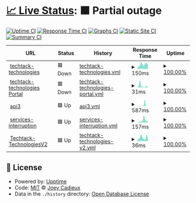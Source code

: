 # [📈 Live Status](https://drjoeycadieux.github.io/page3time): <!--live status--> **🟧 Partial outage**

[![Uptime CI](https://github.com/drjoeycadieux/page3time/workflows/Uptime%20CI/badge.svg)](https://github.com/drjoeycadieux/page3time/actions?query=workflow%3A%22Uptime+CI%22)
[![Response Time CI](https://github.com/drjoeycadieux/page3time/workflows/Response%20Time%20CI/badge.svg)](https://github.com/drjoeycadieux/page3time/actions?query=workflow%3A%22Response+Time+CI%22)
[![Graphs CI](https://github.com/drjoeycadieux/page3time/workflows/Graphs%20CI/badge.svg)](https://github.com/drjoeycadieux/page3time/actions?query=workflow%3A%22Graphs+CI%22)
[![Static Site CI](https://github.com/drjoeycadieux/page3time/workflows/Static%20Site%20CI/badge.svg)](https://github.com/drjoeycadieux/page3time/actions?query=workflow%3A%22Static+Site+CI%22)
[![Summary CI](https://github.com/drjoeycadieux/page3time/workflows/Summary%20CI/badge.svg)](https://github.com/drjoeycadieux/page3time/actions?query=workflow%3A%22Summary+CI%22)

<!--start: status pages-->
<!-- This summary is generated by Upptime (https://github.com/upptime/upptime) -->
<!-- Do not edit this manually, your changes will be overwritten -->
<!-- prettier-ignore -->
| URL | Status | History | Response Time | Uptime |
| --- | ------ | ------- | ------------- | ------ |
| <img alt="" src="https://icons.duckduckgo.com/ip3/techtack-technologies.com.ico" height="13"> [techtack-technologies](https://techtack-technologies.com/) | 🟥 Down | [techtack-technologies.yml](https://github.com/drjoeycadieux/page3time/commits/HEAD/history/techtack-technologies.yml) | <details><summary><img alt="Response time graph" src="./graphs/techtack-technologies/response-time-week.png" height="20"> 150ms</summary><br><a href="https://drjoeycadieux.github.io/page3time/history/techtack-technologies"><img alt="Response time 260" src="https://img.shields.io/endpoint?url=https%3A%2F%2Fraw.githubusercontent.com%2Fdrjoeycadieux%2Fpage3time%2FHEAD%2Fapi%2Ftechtack-technologies%2Fresponse-time.json"></a><br><a href="https://drjoeycadieux.github.io/page3time/history/techtack-technologies"><img alt="24-hour response time 301" src="https://img.shields.io/endpoint?url=https%3A%2F%2Fraw.githubusercontent.com%2Fdrjoeycadieux%2Fpage3time%2FHEAD%2Fapi%2Ftechtack-technologies%2Fresponse-time-day.json"></a><br><a href="https://drjoeycadieux.github.io/page3time/history/techtack-technologies"><img alt="7-day response time 150" src="https://img.shields.io/endpoint?url=https%3A%2F%2Fraw.githubusercontent.com%2Fdrjoeycadieux%2Fpage3time%2FHEAD%2Fapi%2Ftechtack-technologies%2Fresponse-time-week.json"></a><br><a href="https://drjoeycadieux.github.io/page3time/history/techtack-technologies"><img alt="30-day response time 226" src="https://img.shields.io/endpoint?url=https%3A%2F%2Fraw.githubusercontent.com%2Fdrjoeycadieux%2Fpage3time%2FHEAD%2Fapi%2Ftechtack-technologies%2Fresponse-time-month.json"></a><br><a href="https://drjoeycadieux.github.io/page3time/history/techtack-technologies"><img alt="1-year response time 260" src="https://img.shields.io/endpoint?url=https%3A%2F%2Fraw.githubusercontent.com%2Fdrjoeycadieux%2Fpage3time%2FHEAD%2Fapi%2Ftechtack-technologies%2Fresponse-time-year.json"></a></details> | <details><summary><a href="https://drjoeycadieux.github.io/page3time/history/techtack-technologies">100.00%</a></summary><a href="https://drjoeycadieux.github.io/page3time/history/techtack-technologies"><img alt="All-time uptime 100.00%" src="https://img.shields.io/endpoint?url=https%3A%2F%2Fraw.githubusercontent.com%2Fdrjoeycadieux%2Fpage3time%2FHEAD%2Fapi%2Ftechtack-technologies%2Fuptime.json"></a><br><a href="https://drjoeycadieux.github.io/page3time/history/techtack-technologies"><img alt="24-hour uptime 99.99%" src="https://img.shields.io/endpoint?url=https%3A%2F%2Fraw.githubusercontent.com%2Fdrjoeycadieux%2Fpage3time%2FHEAD%2Fapi%2Ftechtack-technologies%2Fuptime-day.json"></a><br><a href="https://drjoeycadieux.github.io/page3time/history/techtack-technologies"><img alt="7-day uptime 100.00%" src="https://img.shields.io/endpoint?url=https%3A%2F%2Fraw.githubusercontent.com%2Fdrjoeycadieux%2Fpage3time%2FHEAD%2Fapi%2Ftechtack-technologies%2Fuptime-week.json"></a><br><a href="https://drjoeycadieux.github.io/page3time/history/techtack-technologies"><img alt="30-day uptime 100.00%" src="https://img.shields.io/endpoint?url=https%3A%2F%2Fraw.githubusercontent.com%2Fdrjoeycadieux%2Fpage3time%2FHEAD%2Fapi%2Ftechtack-technologies%2Fuptime-month.json"></a><br><a href="https://drjoeycadieux.github.io/page3time/history/techtack-technologies"><img alt="1-year uptime 100.00%" src="https://img.shields.io/endpoint?url=https%3A%2F%2Fraw.githubusercontent.com%2Fdrjoeycadieux%2Fpage3time%2FHEAD%2Fapi%2Ftechtack-technologies%2Fuptime-year.json"></a></details>
| <img alt="" src="https://icons.duckduckgo.com/ip3/techtack-technologies.com.ico" height="13"> [techtack-technologies Portal](https://techtack-technologies.com/portal/) | 🟥 Down | [techtack-technologies-portal.yml](https://github.com/drjoeycadieux/page3time/commits/HEAD/history/techtack-technologies-portal.yml) | <details><summary><img alt="Response time graph" src="./graphs/techtack-technologies-portal/response-time-week.png" height="20"> 31ms</summary><br><a href="https://drjoeycadieux.github.io/page3time/history/techtack-technologies-portal"><img alt="Response time 56" src="https://img.shields.io/endpoint?url=https%3A%2F%2Fraw.githubusercontent.com%2Fdrjoeycadieux%2Fpage3time%2FHEAD%2Fapi%2Ftechtack-technologies-portal%2Fresponse-time.json"></a><br><a href="https://drjoeycadieux.github.io/page3time/history/techtack-technologies-portal"><img alt="24-hour response time 56" src="https://img.shields.io/endpoint?url=https%3A%2F%2Fraw.githubusercontent.com%2Fdrjoeycadieux%2Fpage3time%2FHEAD%2Fapi%2Ftechtack-technologies-portal%2Fresponse-time-day.json"></a><br><a href="https://drjoeycadieux.github.io/page3time/history/techtack-technologies-portal"><img alt="7-day response time 31" src="https://img.shields.io/endpoint?url=https%3A%2F%2Fraw.githubusercontent.com%2Fdrjoeycadieux%2Fpage3time%2FHEAD%2Fapi%2Ftechtack-technologies-portal%2Fresponse-time-week.json"></a><br><a href="https://drjoeycadieux.github.io/page3time/history/techtack-technologies-portal"><img alt="30-day response time 53" src="https://img.shields.io/endpoint?url=https%3A%2F%2Fraw.githubusercontent.com%2Fdrjoeycadieux%2Fpage3time%2FHEAD%2Fapi%2Ftechtack-technologies-portal%2Fresponse-time-month.json"></a><br><a href="https://drjoeycadieux.github.io/page3time/history/techtack-technologies-portal"><img alt="1-year response time 56" src="https://img.shields.io/endpoint?url=https%3A%2F%2Fraw.githubusercontent.com%2Fdrjoeycadieux%2Fpage3time%2FHEAD%2Fapi%2Ftechtack-technologies-portal%2Fresponse-time-year.json"></a></details> | <details><summary><a href="https://drjoeycadieux.github.io/page3time/history/techtack-technologies-portal">100.00%</a></summary><a href="https://drjoeycadieux.github.io/page3time/history/techtack-technologies-portal"><img alt="All-time uptime 100.00%" src="https://img.shields.io/endpoint?url=https%3A%2F%2Fraw.githubusercontent.com%2Fdrjoeycadieux%2Fpage3time%2FHEAD%2Fapi%2Ftechtack-technologies-portal%2Fuptime.json"></a><br><a href="https://drjoeycadieux.github.io/page3time/history/techtack-technologies-portal"><img alt="24-hour uptime 100.00%" src="https://img.shields.io/endpoint?url=https%3A%2F%2Fraw.githubusercontent.com%2Fdrjoeycadieux%2Fpage3time%2FHEAD%2Fapi%2Ftechtack-technologies-portal%2Fuptime-day.json"></a><br><a href="https://drjoeycadieux.github.io/page3time/history/techtack-technologies-portal"><img alt="7-day uptime 100.00%" src="https://img.shields.io/endpoint?url=https%3A%2F%2Fraw.githubusercontent.com%2Fdrjoeycadieux%2Fpage3time%2FHEAD%2Fapi%2Ftechtack-technologies-portal%2Fuptime-week.json"></a><br><a href="https://drjoeycadieux.github.io/page3time/history/techtack-technologies-portal"><img alt="30-day uptime 100.00%" src="https://img.shields.io/endpoint?url=https%3A%2F%2Fraw.githubusercontent.com%2Fdrjoeycadieux%2Fpage3time%2FHEAD%2Fapi%2Ftechtack-technologies-portal%2Fuptime-month.json"></a><br><a href="https://drjoeycadieux.github.io/page3time/history/techtack-technologies-portal"><img alt="1-year uptime 100.00%" src="https://img.shields.io/endpoint?url=https%3A%2F%2Fraw.githubusercontent.com%2Fdrjoeycadieux%2Fpage3time%2FHEAD%2Fapi%2Ftechtack-technologies-portal%2Fuptime-year.json"></a></details>
| <img alt="" src="https://icons.duckduckgo.com/ip3/api3.techtack-technologies.com.ico" height="13"> [api3](https://api3.techtack-technologies.com/) | 🟩 Up | [api3.yml](https://github.com/drjoeycadieux/page3time/commits/HEAD/history/api3.yml) | <details><summary><img alt="Response time graph" src="./graphs/api3/response-time-week.png" height="20"> 587ms</summary><br><a href="https://drjoeycadieux.github.io/page3time/history/api3"><img alt="Response time 194" src="https://img.shields.io/endpoint?url=https%3A%2F%2Fraw.githubusercontent.com%2Fdrjoeycadieux%2Fpage3time%2FHEAD%2Fapi%2Fapi3%2Fresponse-time.json"></a><br><a href="https://drjoeycadieux.github.io/page3time/history/api3"><img alt="24-hour response time 126" src="https://img.shields.io/endpoint?url=https%3A%2F%2Fraw.githubusercontent.com%2Fdrjoeycadieux%2Fpage3time%2FHEAD%2Fapi%2Fapi3%2Fresponse-time-day.json"></a><br><a href="https://drjoeycadieux.github.io/page3time/history/api3"><img alt="7-day response time 587" src="https://img.shields.io/endpoint?url=https%3A%2F%2Fraw.githubusercontent.com%2Fdrjoeycadieux%2Fpage3time%2FHEAD%2Fapi%2Fapi3%2Fresponse-time-week.json"></a><br><a href="https://drjoeycadieux.github.io/page3time/history/api3"><img alt="30-day response time 261" src="https://img.shields.io/endpoint?url=https%3A%2F%2Fraw.githubusercontent.com%2Fdrjoeycadieux%2Fpage3time%2FHEAD%2Fapi%2Fapi3%2Fresponse-time-month.json"></a><br><a href="https://drjoeycadieux.github.io/page3time/history/api3"><img alt="1-year response time 194" src="https://img.shields.io/endpoint?url=https%3A%2F%2Fraw.githubusercontent.com%2Fdrjoeycadieux%2Fpage3time%2FHEAD%2Fapi%2Fapi3%2Fresponse-time-year.json"></a></details> | <details><summary><a href="https://drjoeycadieux.github.io/page3time/history/api3">100.00%</a></summary><a href="https://drjoeycadieux.github.io/page3time/history/api3"><img alt="All-time uptime 100.00%" src="https://img.shields.io/endpoint?url=https%3A%2F%2Fraw.githubusercontent.com%2Fdrjoeycadieux%2Fpage3time%2FHEAD%2Fapi%2Fapi3%2Fuptime.json"></a><br><a href="https://drjoeycadieux.github.io/page3time/history/api3"><img alt="24-hour uptime 100.00%" src="https://img.shields.io/endpoint?url=https%3A%2F%2Fraw.githubusercontent.com%2Fdrjoeycadieux%2Fpage3time%2FHEAD%2Fapi%2Fapi3%2Fuptime-day.json"></a><br><a href="https://drjoeycadieux.github.io/page3time/history/api3"><img alt="7-day uptime 100.00%" src="https://img.shields.io/endpoint?url=https%3A%2F%2Fraw.githubusercontent.com%2Fdrjoeycadieux%2Fpage3time%2FHEAD%2Fapi%2Fapi3%2Fuptime-week.json"></a><br><a href="https://drjoeycadieux.github.io/page3time/history/api3"><img alt="30-day uptime 100.00%" src="https://img.shields.io/endpoint?url=https%3A%2F%2Fraw.githubusercontent.com%2Fdrjoeycadieux%2Fpage3time%2FHEAD%2Fapi%2Fapi3%2Fuptime-month.json"></a><br><a href="https://drjoeycadieux.github.io/page3time/history/api3"><img alt="1-year uptime 100.00%" src="https://img.shields.io/endpoint?url=https%3A%2F%2Fraw.githubusercontent.com%2Fdrjoeycadieux%2Fpage3time%2FHEAD%2Fapi%2Fapi3%2Fuptime-year.json"></a></details>
| <img alt="" src="https://icons.duckduckgo.com/ip3/services-interruption.techtack-technologies.com.ico" height="13"> [services-interruption](https://services-interruption.techtack-technologies.com/) | 🟩 Up | [services-interruption.yml](https://github.com/drjoeycadieux/page3time/commits/HEAD/history/services-interruption.yml) | <details><summary><img alt="Response time graph" src="./graphs/services-interruption/response-time-week.png" height="20"> 157ms</summary><br><a href="https://drjoeycadieux.github.io/page3time/history/services-interruption"><img alt="Response time 150" src="https://img.shields.io/endpoint?url=https%3A%2F%2Fraw.githubusercontent.com%2Fdrjoeycadieux%2Fpage3time%2FHEAD%2Fapi%2Fservices-interruption%2Fresponse-time.json"></a><br><a href="https://drjoeycadieux.github.io/page3time/history/services-interruption"><img alt="24-hour response time 104" src="https://img.shields.io/endpoint?url=https%3A%2F%2Fraw.githubusercontent.com%2Fdrjoeycadieux%2Fpage3time%2FHEAD%2Fapi%2Fservices-interruption%2Fresponse-time-day.json"></a><br><a href="https://drjoeycadieux.github.io/page3time/history/services-interruption"><img alt="7-day response time 157" src="https://img.shields.io/endpoint?url=https%3A%2F%2Fraw.githubusercontent.com%2Fdrjoeycadieux%2Fpage3time%2FHEAD%2Fapi%2Fservices-interruption%2Fresponse-time-week.json"></a><br><a href="https://drjoeycadieux.github.io/page3time/history/services-interruption"><img alt="30-day response time 149" src="https://img.shields.io/endpoint?url=https%3A%2F%2Fraw.githubusercontent.com%2Fdrjoeycadieux%2Fpage3time%2FHEAD%2Fapi%2Fservices-interruption%2Fresponse-time-month.json"></a><br><a href="https://drjoeycadieux.github.io/page3time/history/services-interruption"><img alt="1-year response time 150" src="https://img.shields.io/endpoint?url=https%3A%2F%2Fraw.githubusercontent.com%2Fdrjoeycadieux%2Fpage3time%2FHEAD%2Fapi%2Fservices-interruption%2Fresponse-time-year.json"></a></details> | <details><summary><a href="https://drjoeycadieux.github.io/page3time/history/services-interruption">100.00%</a></summary><a href="https://drjoeycadieux.github.io/page3time/history/services-interruption"><img alt="All-time uptime 100.00%" src="https://img.shields.io/endpoint?url=https%3A%2F%2Fraw.githubusercontent.com%2Fdrjoeycadieux%2Fpage3time%2FHEAD%2Fapi%2Fservices-interruption%2Fuptime.json"></a><br><a href="https://drjoeycadieux.github.io/page3time/history/services-interruption"><img alt="24-hour uptime 100.00%" src="https://img.shields.io/endpoint?url=https%3A%2F%2Fraw.githubusercontent.com%2Fdrjoeycadieux%2Fpage3time%2FHEAD%2Fapi%2Fservices-interruption%2Fuptime-day.json"></a><br><a href="https://drjoeycadieux.github.io/page3time/history/services-interruption"><img alt="7-day uptime 100.00%" src="https://img.shields.io/endpoint?url=https%3A%2F%2Fraw.githubusercontent.com%2Fdrjoeycadieux%2Fpage3time%2FHEAD%2Fapi%2Fservices-interruption%2Fuptime-week.json"></a><br><a href="https://drjoeycadieux.github.io/page3time/history/services-interruption"><img alt="30-day uptime 100.00%" src="https://img.shields.io/endpoint?url=https%3A%2F%2Fraw.githubusercontent.com%2Fdrjoeycadieux%2Fpage3time%2FHEAD%2Fapi%2Fservices-interruption%2Fuptime-month.json"></a><br><a href="https://drjoeycadieux.github.io/page3time/history/services-interruption"><img alt="1-year uptime 100.00%" src="https://img.shields.io/endpoint?url=https%3A%2F%2Fraw.githubusercontent.com%2Fdrjoeycadieux%2Fpage3time%2FHEAD%2Fapi%2Fservices-interruption%2Fuptime-year.json"></a></details>
| <img alt="" src="https://icons.duckduckgo.com/ip3/techtack-technologiesinternal.netlify.app.ico" height="13"> [Techtack-TechnologiesV2](https://techtack-technologiesinternal.netlify.app/) | 🟩 Up | [techtack-technologies-v2.yml](https://github.com/drjoeycadieux/page3time/commits/HEAD/history/techtack-technologies-v2.yml) | <details><summary><img alt="Response time graph" src="./graphs/techtack-technologies-v2/response-time-week.png" height="20"> 36ms</summary><br><a href="https://drjoeycadieux.github.io/page3time/history/techtack-technologies-v2"><img alt="Response time 84" src="https://img.shields.io/endpoint?url=https%3A%2F%2Fraw.githubusercontent.com%2Fdrjoeycadieux%2Fpage3time%2FHEAD%2Fapi%2Ftechtack-technologies-v2%2Fresponse-time.json"></a><br><a href="https://drjoeycadieux.github.io/page3time/history/techtack-technologies-v2"><img alt="24-hour response time 20" src="https://img.shields.io/endpoint?url=https%3A%2F%2Fraw.githubusercontent.com%2Fdrjoeycadieux%2Fpage3time%2FHEAD%2Fapi%2Ftechtack-technologies-v2%2Fresponse-time-day.json"></a><br><a href="https://drjoeycadieux.github.io/page3time/history/techtack-technologies-v2"><img alt="7-day response time 36" src="https://img.shields.io/endpoint?url=https%3A%2F%2Fraw.githubusercontent.com%2Fdrjoeycadieux%2Fpage3time%2FHEAD%2Fapi%2Ftechtack-technologies-v2%2Fresponse-time-week.json"></a><br><a href="https://drjoeycadieux.github.io/page3time/history/techtack-technologies-v2"><img alt="30-day response time 63" src="https://img.shields.io/endpoint?url=https%3A%2F%2Fraw.githubusercontent.com%2Fdrjoeycadieux%2Fpage3time%2FHEAD%2Fapi%2Ftechtack-technologies-v2%2Fresponse-time-month.json"></a><br><a href="https://drjoeycadieux.github.io/page3time/history/techtack-technologies-v2"><img alt="1-year response time 84" src="https://img.shields.io/endpoint?url=https%3A%2F%2Fraw.githubusercontent.com%2Fdrjoeycadieux%2Fpage3time%2FHEAD%2Fapi%2Ftechtack-technologies-v2%2Fresponse-time-year.json"></a></details> | <details><summary><a href="https://drjoeycadieux.github.io/page3time/history/techtack-technologies-v2">100.00%</a></summary><a href="https://drjoeycadieux.github.io/page3time/history/techtack-technologies-v2"><img alt="All-time uptime 100.00%" src="https://img.shields.io/endpoint?url=https%3A%2F%2Fraw.githubusercontent.com%2Fdrjoeycadieux%2Fpage3time%2FHEAD%2Fapi%2Ftechtack-technologies-v2%2Fuptime.json"></a><br><a href="https://drjoeycadieux.github.io/page3time/history/techtack-technologies-v2"><img alt="24-hour uptime 100.00%" src="https://img.shields.io/endpoint?url=https%3A%2F%2Fraw.githubusercontent.com%2Fdrjoeycadieux%2Fpage3time%2FHEAD%2Fapi%2Ftechtack-technologies-v2%2Fuptime-day.json"></a><br><a href="https://drjoeycadieux.github.io/page3time/history/techtack-technologies-v2"><img alt="7-day uptime 100.00%" src="https://img.shields.io/endpoint?url=https%3A%2F%2Fraw.githubusercontent.com%2Fdrjoeycadieux%2Fpage3time%2FHEAD%2Fapi%2Ftechtack-technologies-v2%2Fuptime-week.json"></a><br><a href="https://drjoeycadieux.github.io/page3time/history/techtack-technologies-v2"><img alt="30-day uptime 100.00%" src="https://img.shields.io/endpoint?url=https%3A%2F%2Fraw.githubusercontent.com%2Fdrjoeycadieux%2Fpage3time%2FHEAD%2Fapi%2Ftechtack-technologies-v2%2Fuptime-month.json"></a><br><a href="https://drjoeycadieux.github.io/page3time/history/techtack-technologies-v2"><img alt="1-year uptime 100.00%" src="https://img.shields.io/endpoint?url=https%3A%2F%2Fraw.githubusercontent.com%2Fdrjoeycadieux%2Fpage3time%2FHEAD%2Fapi%2Ftechtack-technologies-v2%2Fuptime-year.json"></a></details>

<!--end: status pages-->

## 📄 License

- Powered by: [Upptime](https://github.com/upptime/upptime)
- Code: [MIT](./LICENSE) © [Joey Cadieux](https://drjoeycadieux.github.io/page3time)
- Data in the `./history` directory: [Open Database License](https://opendatacommons.org/licenses/odbl/1-0/)
